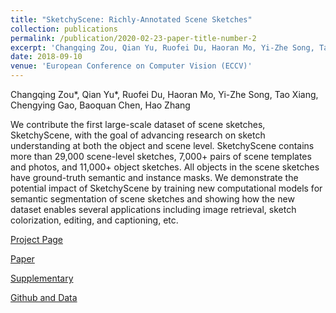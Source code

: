 ```yaml
---
title: "SketchyScene: Richly-Annotated Scene Sketches"
collection: publications
permalink: /publication/2020-02-23-paper-title-number-2
excerpt: 'Changqing Zou, Qian Yu, Ruofei Du, Haoran Mo, Yi-Zhe Song, Tao Xiang, Chengying Gao, Baoquan Chen, Hao Zhang.'
date: 2018-09-10
venue: 'European Conference on Computer Vision (ECCV)'
---
```

Changqing Zou*, Qian Yu*, Ruofei Du, Haoran Mo, Yi-Zhe Song, Tao Xiang, Chengying Gao, Baoquan Chen, Hao Zhang

We contribute the first large-scale dataset of scene sketches, SketchyScene, with the goal of advancing research on sketch understanding at both the object and scene level. SketchyScene contains more than 29,000 scene-level sketches, 7,000+ pairs of scene templates and photos, and 11,000+ object sketches. All objects in the scene sketches have ground-truth semantic and instance masks. We demonstrate the potential impact of SketchyScene by training new computational models for semantic segmentation of scene sketches and showing how the new dataset enables several applications including image retrieval, sketch colorization, editing, and captioning, etc. 

[Project Page](https://sketchyscene.github.io/SketchyScene/)

[Paper](http://openaccess.thecvf.com/content_ECCV_2018/papers/Changqing_Zou_SketchyScene_Richly-Annotated_Scene_ECCV_2018_paper.pdf)

[Supplementary](https://www.eecs.qmul.ac.uk/~qian/Qian's%20Materials/paper/sketchyScene_supplementary_eccv18.pdf)

[Github and Data](https://github.com/SketchyScene/SketchyScene)

